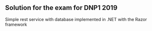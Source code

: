 ## Solution for the exam for DNP1 2019
Simple rest service with database implemented in .NET with the Razor framework